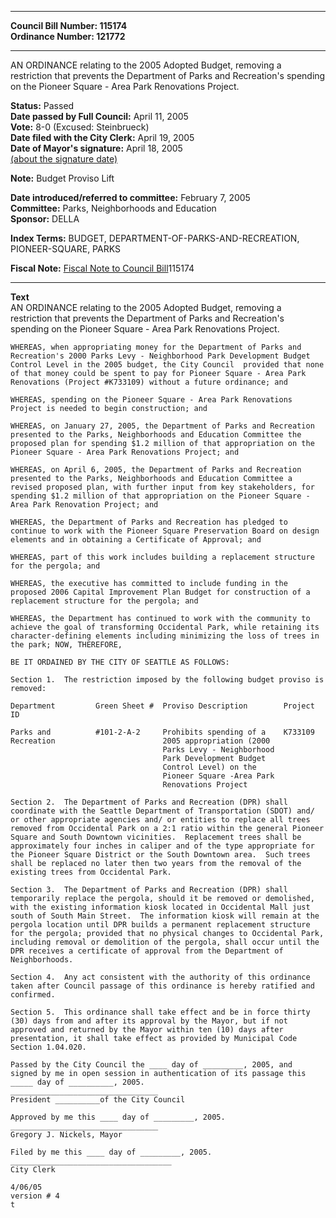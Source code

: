 * * * * *  
  
**Council Bill Number: [](#h0)[](#h2)115174**   
**Ordinance Number: 121772**  
  
* * * * *  
  
AN ORDINANCE relating to the 2005 Adopted Budget, removing a restriction that prevents the Department of Parks and Recreation's spending on the Pioneer Square - Area Park Renovations Project.  
  
**Status:** Passed   
**Date passed by Full Council:** April 11, 2005   
**Vote:** 8-0 (Excused: Steinbrueck)   
**Date filed with the City Clerk:** April 19, 2005   
**Date of Mayor's signature:** April 18, 2005   
[(about the signature date)](/~public/approvaldate.htm)   
  
**Note:** Budget Proviso Lift  
  
  
**Date introduced/referred to committee:** February 7, 2005   
**Committee:** Parks, Neighborhoods and Education   
**Sponsor:** DELLA   
  
**Index Terms:** BUDGET, DEPARTMENT-OF-PARKS-AND-RECREATION, PIONEER-SQUARE, PARKS  
  
**Fiscal Note:** [Fiscal Note to Council Bill](http://clerk.seattle.gov/~public/fnote/115174.htm)[](#h1)[](#h3)115174  
  
* * * * *  
  
**Text**  
    AN ORDINANCE relating to the 2005 Adopted Budget, removing a  
    restriction that prevents the Department of Parks and Recreation's  
    spending on the Pioneer Square - Area Park Renovations Project.  
  
    WHEREAS, when appropriating money for the Department of Parks and  
    Recreation's 2000 Parks Levy - Neighborhood Park Development Budget  
    Control Level in the 2005 budget, the City Council  provided that none  
    of that money could be spent to pay for Pioneer Square - Area Park  
    Renovations (Project #K733109) without a future ordinance; and  
  
    WHEREAS, spending on the Pioneer Square - Area Park Renovations  
    Project is needed to begin construction; and  
  
    WHEREAS, on January 27, 2005, the Department of Parks and Recreation  
    presented to the Parks, Neighborhoods and Education Committee the  
    proposed plan for spending $1.2 million of that appropriation on the  
    Pioneer Square - Area Park Renovations Project; and  
  
    WHEREAS, on April 6, 2005, the Department of Parks and Recreation  
    presented to the Parks, Neighborhoods and Education Committee a  
    revised proposed plan, with further input from key stakeholders, for  
    spending $1.2 million of that appropriation on the Pioneer Square -  
    Area Park Renovation Project; and  
  
    WHEREAS, the Department of Parks and Recreation has pledged to  
    continue to work with the Pioneer Square Preservation Board on design  
    elements and in obtaining a Certificate of Approval; and  
  
    WHEREAS, part of this work includes building a replacement structure  
    for the pergola; and  
  
    WHEREAS, the executive has committed to include funding in the  
    proposed 2006 Capital Improvement Plan Budget for construction of a  
    replacement structure for the pergola; and  
  
    WHEREAS, the Department has continued to work with the community to  
    achieve the goal of transforming Occidental Park, while retaining its  
    character-defining elements including minimizing the loss of trees in  
    the park; NOW, THEREFORE,  
  
    BE IT ORDAINED BY THE CITY OF SEATTLE AS FOLLOWS:  
  
    Section 1.  The restriction imposed by the following budget proviso is  
    removed:  
  
    Department         Green Sheet #  Proviso Description        Project ID  
  
    Parks and          #101-2-A-2     Prohibits spending of a    K733109  
    Recreation                        2005 appropriation (2000  
                                      Parks Levy - Neighborhood  
                                      Park Development Budget  
                                      Control Level) on the  
                                      Pioneer Square -Area Park  
                                      Renovations Project  
  
    Section 2.  The Department of Parks and Recreation (DPR) shall  
    coordinate with the Seattle Department of Transportation (SDOT) and/  
    or other appropriate agencies and/ or entities to replace all trees  
    removed from Occidental Park on a 2:1 ratio within the general Pioneer  
    Square and South Downtown vicinities.  Replacement trees shall be  
    approximately four inches in caliper and of the type appropriate for  
    the Pioneer Square District or the South Downtown area.  Such trees  
    shall be replaced no later then two years from the removal of the  
    existing trees from Occidental Park.  
  
    Section 3.  The Department of Parks and Recreation (DPR) shall  
    temporarily replace the pergola, should it be removed or demolished,  
    with the existing information kiosk located in Occidental Mall just  
    south of South Main Street.  The information kiosk will remain at the  
    pergola location until DPR builds a permanent replacement structure  
    for the pergola; provided that no physical changes to Occidental Park,  
    including removal or demolition of the pergola, shall occur until the  
    DPR receives a certificate of approval from the Department of  
    Neighborhoods.  
  
    Section 4.  Any act consistent with the authority of this ordinance  
    taken after Council passage of this ordinance is hereby ratified and  
    confirmed.  
  
    Section 5.  This ordinance shall take effect and be in force thirty  
    (30) days from and after its approval by the Mayor, but if not  
    approved and returned by the Mayor within ten (10) days after  
    presentation, it shall take effect as provided by Municipal Code  
    Section 1.04.020.  
  
    Passed by the City Council the ____ day of _________, 2005, and  
    signed by me in open session in authentication of its passage this  
    _____ day of __________, 2005.  
    _________________________________  
    President __________of the City Council  
  
    Approved by me this ____ day of _________, 2005.  
    _________________________________  
    Gregory J. Nickels, Mayor  
  
    Filed by me this ____ day of _________, 2005.  
    ____________________________________  
    City Clerk  
  
    4/06/05  
    version # 4  
    t  
